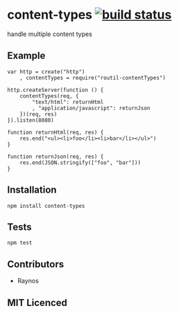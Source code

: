 # content-types [![build status][1]][2]

handle multiple content types

## Example

    var http = create("http")
        , contentTypes = require("routil-contentTypes")

    http.createServer(function () {
        contentTypes(req, {
            "text/html": returnHtml
            , "application/javascript": returnJson
        })(req, res)
    }).listen(8080)

    function returnHtml(req, res) {
        res.end("<ul><li>foo</li><li>bar</li></ul>")
    }

    function returnJson(req, res) {
        res.end(JSON.stringify(["foo", "bar"]))
    }

## Installation

`npm install content-types`

## Tests

`npm test`

## Contributors

 - Raynos

## MIT Licenced

  [1]: https://secure.travis-ci.org/Raynos/content-types.png
  [2]: http://travis-ci.org/Raynos/content-types